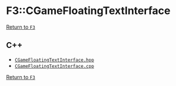 # F3::CGameFloatingTextInterface

[Return to `F3`](/docs/F3.md)

## C++

- [`CGameFloatingTextInterface.hpp`](/c++/include/CGameFloatingTextInterface.hpp)
- [`CGameFloatingTextInterface.cpp`](/c++/source/CGameFloatingTextInterface.cpp)

[Return to `F3`](/docs/F3.md)